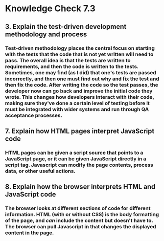 # Knowledge Check 7.3

## 3. Explain the test-driven development methodology and process

### Test-driven methodology places the central focus on starting with the tests that the code that is not yet written will need to pass. The overall idea is that the tests are written to requirements, and then the code is written to the tests. Sometimes, one may find (as I did) that one's tests are passed incorrectly, and then one must find out why and fix the test and then fix the code. After writing the code so the test passes, the developer now can go back and improve the initial code they wrote. This changes how developers interact with their code, making sure they've done a certain level of testing before it must be integrated with wider systems and run through QA acceptance processes.

## 7. Explain how HTML pages interpret JavaScript code

### HTML pages can be given a script source that points to a JavaScript page, or it can be given JavaScript directly in a script tag. Javascript can modify the page contents, process data, or other useful actions. 

## 8. Explain how the browser interprets HTML and JavaScript code

### The browser looks at different sections of code for different information. HTML (with or without CSS) is the body formatting of the page, and *can* include the content but doesn't have to. The browser can pull Javascript in that changes the displayed content in the page.